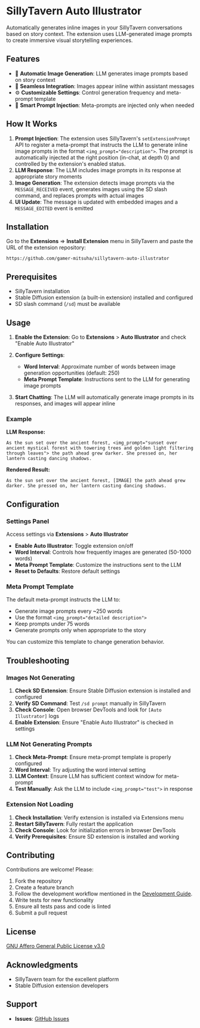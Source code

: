 # SillyTavern Auto Illustrator

Automatically generates inline images in your SillyTavern conversations based on story context. The extension uses LLM-generated image prompts to create immersive visual storytelling experiences.

## Features

- 🎨 **Automatic Image Generation**: LLM generates image prompts based on story context
- 🔄 **Seamless Integration**: Images appear inline within assistant messages
- ⚙️ **Customizable Settings**: Control generation frequency and meta-prompt template
- 📝 **Smart Prompt Injection**: Meta-prompts are injected only when needed

## How It Works

1. **Prompt Injection**: The extension uses SillyTavern's `setExtensionPrompt` API to register a meta-prompt that instructs the LLM to generate inline image prompts in the format `<img_prompt="description">`. The prompt is automatically injected at the right position (in-chat, at depth 0) and controlled by the extension's enabled status.
2. **LLM Response**: The LLM includes image prompts in its response at appropriate story moments
3. **Image Generation**: The extension detects image prompts via the `MESSAGE_RECEIVED` event, generates images using the SD slash command, and replaces prompts with actual images
4. **UI Update**: The message is updated with embedded images and a `MESSAGE_EDITED` event is emitted

## Installation

Go to the **Extensions** => **Install Extension** menu in SillyTavern and paste the URL of the extension repository:

```
https://github.com/gamer-mitsuha/sillytavern-auto-illustrator
```

## Prerequisites

- SillyTavern installation
- Stable Diffusion extension (a built-in extension) installed and configured
- SD slash command (`/sd`) must be available

## Usage

1. **Enable the Extension**: Go to **Extensions** > **Auto Illustrator** and check "Enable Auto Illustrator"

2. **Configure Settings**:
   - **Word Interval**: Approximate number of words between image generation opportunities (default: 250)
   - **Meta Prompt Template**: Instructions sent to the LLM for generating image prompts

3. **Start Chatting**: The LLM will automatically generate image prompts in its responses, and images will appear inline

### Example

**LLM Response:**
```
As the sun set over the ancient forest, <img_prompt="sunset over ancient mystical forest with towering trees and golden light filtering through leaves"> the path ahead grew darker. She pressed on, her lantern casting dancing shadows.
```

**Rendered Result:**
```
As the sun set over the ancient forest, [IMAGE] the path ahead grew darker. She pressed on, her lantern casting dancing shadows.
```

## Configuration

### Settings Panel

Access settings via **Extensions** > **Auto Illustrator**

- **Enable Auto Illustrator**: Toggle extension on/off
- **Word Interval**: Controls how frequently images are generated (50-1000 words)
- **Meta Prompt Template**: Customize the instructions sent to the LLM
- **Reset to Defaults**: Restore default settings

### Meta Prompt Template

The default meta-prompt instructs the LLM to:
- Generate image prompts every ~250 words
- Use the format `<img_prompt="detailed description">`
- Keep prompts under 75 words
- Generate prompts only when appropriate to the story

You can customize this template to change generation behavior.


## Troubleshooting

### Images Not Generating

1. **Check SD Extension**: Ensure Stable Diffusion extension is installed and configured
2. **Verify SD Command**: Test `/sd prompt` manually in SillyTavern
3. **Check Console**: Open browser DevTools and look for `[Auto Illustrator]` logs
4. **Enable Extension**: Ensure "Enable Auto Illustrator" is checked in settings

### LLM Not Generating Prompts

1. **Check Meta-Prompt**: Ensure meta-prompt template is properly configured
2. **Word Interval**: Try adjusting the word interval setting
3. **LLM Context**: Ensure LLM has sufficient context window for meta-prompt
4. **Test Manually**: Ask the LLM to include `<img_prompt="test">` in response

### Extension Not Loading

1. **Check Installation**: Verify extension is installed via Extensions menu
2. **Restart SillyTavern**: Fully restart the application
3. **Check Console**: Look for initialization errors in browser DevTools
4. **Verify Prerequisites**: Ensure SD extension is installed and working

## Contributing

Contributions are welcome! Please:

1. Fork the repository
2. Create a feature branch
3. Follow the development workflow mentioned in the [Development Guide](docs/DEVELOPMENT.md).
4. Write tests for new functionality
5. Ensure all tests pass and code is linted
6. Submit a pull request

## License

[GNU Affero General Public License v3.0](LICENSE)

## Acknowledgments

- SillyTavern team for the excellent platform
- Stable Diffusion extension developers

## Support

- **Issues**: [GitHub Issues](https://github.com/gamer-mitsuha/sillytavern-auto-illustrator/issues)
